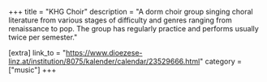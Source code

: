 +++
title = "KHG Choir"
description = "A dorm choir group singing choral literature from various stages of difficulty and genres ranging from renaissance to pop. The group has regularly practice and performs usually twice per semester."

[extra]
link_to = "https://www.dioezese-linz.at/institution/8075/kalender/calendar/23529666.html"
category = ["music"]
+++
